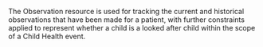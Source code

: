 The Observation resource is used for tracking the current and historical observations that have been made for a patient, with further constraints applied to represent whether a child is a looked after child within the scope of a Child Health event.